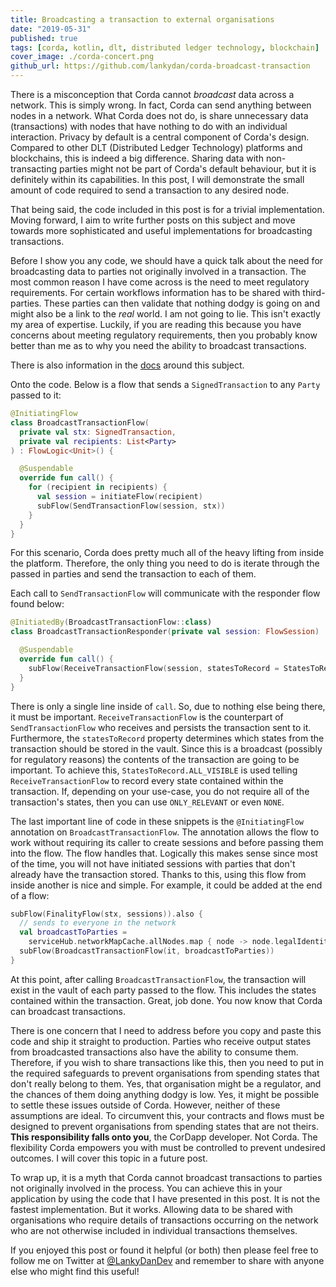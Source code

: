 ```yaml
---
title: Broadcasting a transaction to external organisations
date: "2019-05-31"
published: true
tags: [corda, kotlin, dlt, distributed ledger technology, blockchain]
cover_image: ./corda-concert.png
github_url: https://github.com/lankydan/corda-broadcast-transaction
---
```


There is a misconception that Corda cannot _broadcast_ data across a network. This is simply wrong. In fact, Corda can send anything between nodes in a network. What Corda does not do, is share unnecessary data (transactions) with nodes that have nothing to do with an individual interaction. Privacy by default is a central component of Corda's design. Compared to other DLT (Distributed Ledger Technology) platforms and blockchains, this is indeed a big difference. Sharing data with non-transacting parties might not be part of Corda's default behaviour, but it is definitely within its capabilities. In this post, I will demonstrate the small amount of code required to send a transaction to any desired node.

That being said, the code included in this post is for a trivial implementation. Moving forward, I aim to write further posts on this subject and move towards more sophisticated and useful implementations for broadcasting transactions.

Before I show you any code, we should have a quick talk about the need for broadcasting data to parties not originally involved in a transaction. The most common reason I have come across is the need to meet regulatory requirements. For certain workflows information has to be shared with third-parties. These parties can then validate that nothing dodgy is going on and might also be a link to the _real_ world. I am not going to lie. This isn't exactly my area of expertise. Luckily, if you are reading this because you have concerns about meeting regulatory requirements, then you probably know better than me as to why you need the ability to broadcast transactions.

There is also information in the [docs](https://docs.corda.net/tutorial-observer-nodes.html) around this subject.

Onto the code. Below is a flow that sends a `SignedTransaction` to any `Party` passed to it:

```kotlin
@InitiatingFlow
class BroadcastTransactionFlow(
  private val stx: SignedTransaction,
  private val recipients: List<Party>
) : FlowLogic<Unit>() {

  @Suspendable
  override fun call() {
    for (recipient in recipients) {
      val session = initiateFlow(recipient)
      subFlow(SendTransactionFlow(session, stx))
    }
  }
}
```

For this scenario, Corda does pretty much all of the heavy lifting from inside the platform. Therefore, the only thing you need to do is iterate through the passed in parties and send the transaction to each of them.

Each call to `SendTransactionFlow` will communicate with the responder flow found below:

```kotlin
@InitiatedBy(BroadcastTransactionFlow::class)
class BroadcastTransactionResponder(private val session: FlowSession) : FlowLogic<Unit>() {

  @Suspendable
  override fun call() {
    subFlow(ReceiveTransactionFlow(session, statesToRecord = StatesToRecord.ALL_VISIBLE))
  }
}
```

There is only a single line inside of `call`. So, due to nothing else being there, it must be important. `ReceiveTransactionFlow` is the counterpart of `SendTransactionFlow` who receives and persists the transaction sent to it. Furthermore, the `statesToRecord` property determines which states from the transaction should be stored in the vault. Since this is a broadcast (possibly for regulatory reasons) the contents of the transaction are going to be important. To achieve this, `StatesToRecord.ALL_VISIBLE` is used telling `ReceiveTransactionFlow` to record every state contained within the transaction. If, depending on your use-case, you do not require all of the transaction's states, then you can use `ONLY_RELEVANT` or even `NONE`.

The last important line of code in these snippets is the `@InitiatingFlow` annotation on `BroadcastTransactionFlow`. The annotation allows the flow to work without requiring its caller to create sessions and before passing them into the flow. The flow handles that. Logically this makes sense since most of the time, you will not have initiated sessions with parties that don't already have the transaction stored. Thanks to this, using this flow from inside another is nice and simple. For example, it could be added at the end of a flow:

```kotlin
subFlow(FinalityFlow(stx, sessions)).also {
  // sends to everyone in the network
  val broadcastToParties =
    serviceHub.networkMapCache.allNodes.map { node -> node.legalIdentities.first() } - message.recipient - message.sender
  subFlow(BroadcastTransactionFlow(it, broadcastToParties))
}
```

At this point, after calling `BroadcastTransactionFlow`, the transaction will exist in the vault of each party passed to the flow. This includes the states contained within the transaction. Great, job done. You now know that Corda can broadcast transactions.

There is one concern that I need to address before you copy and paste this code and ship it straight to production. Parties who receive output states from broadcasted transactions also have the ability to consume them. Therefore, if you wish to share transactions like this, then you need to put in the required safeguards to prevent organisations from spending states that don't really belong to them. Yes, that organisation might be a regulator, and the chances of them doing anything dodgy is low. Yes, it might be possible to settle these issues outside of Corda. However, neither of these assumptions are ideal. To circumvent this, your contracts and flows must be designed to prevent organisations from spending states that are not theirs. __This responsibility falls onto you__, the CorDapp developer. Not Corda. The flexibility Corda empowers you with must be controlled to prevent undesired outcomes. I will cover this topic in a future post.

To wrap up, it is a myth that Corda cannot broadcast transactions to parties not originally involved in the process. You can achieve this in your application by using the code that I have presented in this post. It is not the fastest implementation. But it works. Allowing data to be shared with organisations who require details of transactions occurring on the network who are not otherwise included in individual transactions themselves.

If you enjoyed this post or found it helpful (or both) then please feel free to follow me on Twitter at [@LankyDanDev](https://twitter.com/LankyDanDev) and remember to share with anyone else who might find this useful!